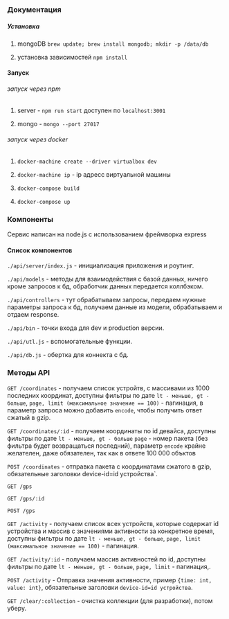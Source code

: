 ### Документация
##### Установка
 1) mongoDB `brew update; brew install mongodb; mkdir -p /data/db`
 
 2) установка зависимостей `npm install`
#### Запуск

###### запуск через npm
 1) server - `npm run start` доступен по `localhost:3001`
 
 2) mongo - `mongo --port 27017`
 
###### запуск через docker
 1) `docker-machine create --driver virtualbox dev`
 
 2) `docker-machine ip` - ip адресс виртуальной машины
 
 3) `docker-compose build`
 
 4) `docker-compose up`
 
### Компоненты
Сервис написан на node.js с использованием фреймворка express

#### Список компонентов
`./api/server/index.js` - инициализация приложения и роутинг.

`./api/models` - методы для взаимодействия с базой данных, ничего кроме запросов к бд, обработчик данных передается коллбэком.

`./api/controllers` - тут обрабатываем запросы, передаем нужные параметры запроса к бд, получаем данные из модели, обрабатываем и отдаем response.

`./api/bin` - точки входа для dev и production версии.

`./api/utl.js` - вспомогательные функции.

`./api/db.js` - обертка для коннекта с бд.

### Методы API
`GET /coordinates` - получаем список устройтв, с массивами из 1000 последних координат, доступны фильтры по дате `lt - меньше, gt - больше`, `page, limit (максимальное значение == 100)` - пагинация, в параметр запроса можно добавить `encode`, чтобы получить ответ сжатый в gzip.<br>

`GET /coordinates/:id` -  получаем координаты по id девайса, доступны фильтры по дате `lt - меньше, gt - больше` `page` - номер пакета (без фильтра будет возвращаться последний), параметр `encode` крайне желателен, даже обязателен, так как в ответе 100 000 объктов<br>

`POST /coordinates` - отправка пакета с координатами сжатого в gzip, обязательные заголовки  device-id=id устройства`.<br>

`GET /gps`

`GET /gps/:id`

`POST /gps`


`GET /activity` - получаем список всех устройств, которые содержат id устройства и массив c  значениями активности за конкретное время, доступны фильтры по дате `lt - меньше, gt - больше`, `page, limit (максимальное значение == 100)` - пагинация.<br>

`GET /activity/:id` -  получаем массив активностей по id, доступны фильтры по дате `lt - меньше, gt - больше`, `page, limit` - пагинация,.<br>

`POST /activity` - Отправка значения активности, пример `{time: int, value: int}`, обязательные заголовки `device-id=id устройства`.<br>

`GET /clear/:collection` - очистка коллекции (для разработки), потом уберу.




